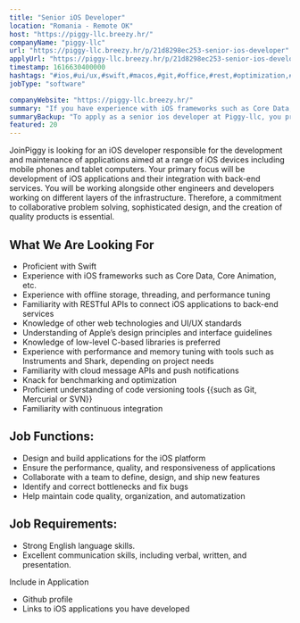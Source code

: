 ```yaml
---
title: "Senior iOS Developer"
location: "Romania - Remote OK"
host: "https://piggy-llc.breezy.hr/"
companyName: "piggy-llc"
url: "https://piggy-llc.breezy.hr/p/21d8298ec253-senior-ios-developer"
applyUrl: "https://piggy-llc.breezy.hr/p/21d8298ec253-senior-ios-developer/apply"
timestamp: 1616630400000
hashtags: "#ios,#ui/ux,#swift,#macos,#git,#office,#rest,#optimization,#English"
jobType: "software"

companyWebsite: "https://piggy-llc.breezy.hr/"
summary: "If you have experience with iOS frameworks such as Core Data, Core Animation, etc, Piggy-llc is looking for someone with your skillset."
summaryBackup: "To apply as a senior ios developer at Piggy-llc, you preferably need to have some knowledge of: #ios, #ui/ux, #swift."
featured: 20
---
```


JoinPiggy is looking for an iOS developer responsible for the development and maintenance of applications aimed at a range of iOS devices including mobile phones and tablet computers. Your primary focus will be development of iOS applications and their integration with back-end services. You will be working alongside other engineers and developers working on different layers of the infrastructure. Therefore, a commitment to collaborative problem solving, sophisticated design, and the creation of quality products is essential.

## What We Are Looking For

*   Proficient with Swift
*   Experience with iOS frameworks such as Core Data, Core Animation, etc.
*   Experience with offline storage, threading, and performance tuning
*   Familiarity with RESTful APIs to connect iOS applications to back-end services
*   Knowledge of other web technologies and UI/UX standards
*   Understanding of Apple’s design principles and interface guidelines
*   Knowledge of low-level C-based libraries is preferred
*   Experience with performance and memory tuning with tools such as Instruments and Shark, depending on project needs
*   Familiarity with cloud message APIs and push notifications
*   Knack for benchmarking and optimization
*   Proficient understanding of code versioning tools {{such as Git, Mercurial or SVN}}
*   Familiarity with continuous integration

## Job Functions:

*   Design and build applications for the iOS platform
*   Ensure the performance, quality, and responsiveness of applications
*   Collaborate with a team to define, design, and ship new features
*   Identify and correct bottlenecks and fix bugs
*   Help maintain code quality, organization, and automatization

## Job Requirements:

*   Strong English language skills.
*   Excellent communication skills, including verbal, written, and presentation.

Include in Application

*   Github profile
*   Links to iOS applications you have developed
